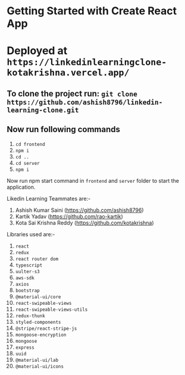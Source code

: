 # Getting Started with Create React App
# Deployed at `https://linkedinlearningclone-kotakrishna.vercel.app/`

## To clone the project run: `git clone https://github.com/ashish8796/linkedin-learning-clone.git`

## Now run following commands

1. `cd frontend`
2. `npm i`
3. `cd ..`
4. `cd server`
5. `npm i`

Now run npm start command in `frontend` and `server` folder to start the application.

Likedin Learning Teammates are:-
1. Ashish Kumar Saini (https://github.com/ashish8796)
2. Kartik Yadav (https://github.com/rao-kartik)
3. Kota Sai Krishna Reddy (https://github.com/kotakrishna)

Libraries used are:-
1. `react`
2. `redux`
3. `react router dom`
4. `typescript`
5. `uulter-s3`
6. `aws-sdk`
7. `axios`
8. `bootstrap`
9. `@material-ui/core`
10. `react-swipeable-views`
11. `react-swipeable-views-utils`
12. `redux-thunk`
13. `styled-components`
14. `@stripe/react-stripe-js`
15. `mongoose-encryption`
16. `mongoose`
17. `express`
18. `uuid`
19. `@material-ui/lab`
20. `@material-ui/icons`
